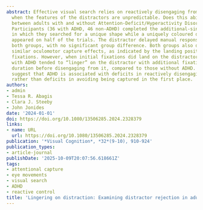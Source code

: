 ```yaml
---
abstract: Effective visual search relies on reactively disengaging from distractors
  when the features of the distractors are unpredictable. Does this ability differ
  between adults with and without Attention-Deficit/Hyperactivity Disorder (ADHD)?.
  Participants (36 with ADHD, 46 non-ADHD) completed the additional-singleton task,
  in which they searched for a unique shape while a uniquely coloured distractor unpredictably
  appeared on half of the trials. The distractor delayed manual response times in
  both groups, with no significant group difference. Both groups also demonstrated
  similar oculomotor capture effects, as indicated by the landing position of initial
  fixations. However, when initial fixations did land on the distractor, participants
  with ADHD tended to “linger” on the distractor with additional fixations and longer
  duration before disengaging from it, compared to those without ADHD. These results
  suggest that ADHD is associated with deficits in reactively disengaging from distractions
  rather than deficits in avoiding being captured in the first place.
authors:
- admin
- Tessa R. Abagis
- Clara J. Steeby
- John Jonides
date: '2024-01-01'
doi: https://doi.org/10.1080/13506285.2024.2328379
links:
- name: URL
  url: https://doi.org/10.1080/13506285.2024.2328379
publication: '*Visual Cognition*, *32*(9-10), 910-924'
publication_types:
- article-journal
publishDate: '2025-10-09T20:07:56.618661Z'
tags:
- attentional capture
- eye movements
- visual search
- ADHD
- reactive control
title: 'Lingering on distraction: Examining distractor rejection in adults with ADHD'
---
```


